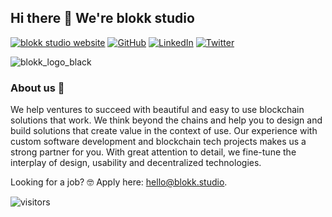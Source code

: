 ## Hi there 👋 We're blokk studio

<p> 
    <a href="https://blokk.studio" target="_blank"><img alt="blokk studio website"
        src="https://img.shields.io/badge/website-2F3C51?style=for-the-badge&logo=Website&logoColor=white"/></a>
    <a href="https://github.com/blokk-studio" target="_blank"><img alt="GitHub"
        src="https://img.shields.io/badge/GitHub-100000?style=for-the-badge&logo=github&logoColor=white"/></a>
    <a href="https://www.linkedin.com/company/blokkstudio" target="_blank"><img alt="LinkedIn"
        src="https://img.shields.io/badge/linkedin-%230077B5.svg?&style=for-the-badge&logo=linkedin&logoColor=white"/></a>
    <a href="https://twitter.com/blokkstudio" target="_blank"><img alt="Twitter"
        src="https://img.shields.io/badge/Twitter-1DA1F2?style=for-the-badge&logo=twitter&logoColor=white"/></a>
</p>

![blokk_logo_black](https://user-images.githubusercontent.com/25297591/216356213-09d21f47-b388-42bd-ab5f-475e0631d38d.png)

### About us 🫡
We help ventures to succeed with beautiful and easy to use blockchain solutions that work. We think beyond the chains and help you to design and build solutions that create value in the context of use.
Our experience with custom software development and blockchain tech projects makes us a strong partner for you. With great attention to detail, we fine-tune the interplay of design, usability and decentralized technologies.



Looking for a job? 🤓 Apply here: [hello@blokk.studio](mailto:hello@blokk.studio).

![visitors](https://visitor-badge.glitch.me/badge?page_id=blokk-studio.count_visitors)
